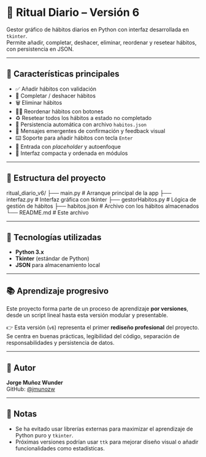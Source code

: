 # 🧘 Ritual Diario – Versión 6

Gestor gráfico de hábitos diarios en Python con interfaz desarrollada en `tkinter`.  
Permite añadir, completar, deshacer, eliminar, reordenar y resetear hábitos, con persistencia en JSON.

---

## 🚀 Características principales

- ✅ Añadir hábitos con validación
- 🔄 Completar / deshacer hábitos
- 🗑️ Eliminar hábitos
- 🔼🔽 Reordenar hábitos con botones
- ♻️ Resetear todos los hábitos a estado no completado
- 💾 Persistencia automática con archivo `habitos.json`
- 💬 Mensajes emergentes de confirmación y feedback visual
- ⌨️ Soporte para añadir hábitos con tecla `Enter`
- 🧠 Entrada con *placeholder* y autoenfoque
- 🔲 Interfaz compacta y ordenada en módulos

---

## 📂 Estructura del proyecto

ritual_diario_v6/
├── main.py # Arranque principal de la app
├── interfaz.py # Interfaz gráfica con tkinter
├── gestorHabitos.py # Lógica de gestión de hábitos
├── habitos.json # Archivo con los hábitos almacenados
└── README.md # Este archivo


---

## 🧩 Tecnologías utilizadas

- **Python 3.x**
- **Tkinter** (estándar de Python)
- **JSON** para almacenamiento local

---

## 📚 Aprendizaje progresivo

Este proyecto forma parte de un proceso de aprendizaje **por versiones**, desde un script lineal hasta esta versión modular y presentable.

👉 Esta versión (`v6`) representa el primer **rediseño profesional** del proyecto.  
Se centra en buenas prácticas, legibilidad del código, separación de responsabilidades y persistencia de datos.

---

## 🧠 Autor

**Jorge Muñoz Wunder**  
GitHub: [@jmunozw](https://github.com/jmunozw)

---

## 📌 Notas

- Se ha evitado usar librerías externas para maximizar el aprendizaje de Python puro y `tkinter`.
- Próximas versiones podrían usar `ttk` para mejorar diseño visual o añadir funcionalidades como estadísticas.
